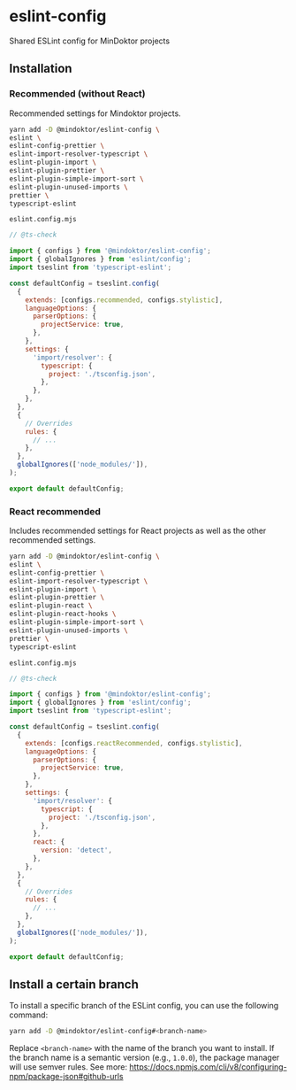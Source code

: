 # eslint-config

Shared ESLint config for MinDoktor projects

## Installation

### Recommended (without React)

Recommended settings for Mindoktor projects.

```sh
yarn add -D @mindoktor/eslint-config \
eslint \
eslint-config-prettier \
eslint-import-resolver-typescript \
eslint-plugin-import \
eslint-plugin-prettier \
eslint-plugin-simple-import-sort \
eslint-plugin-unused-imports \
prettier \
typescript-eslint
```

`eslint.config.mjs`

```js
// @ts-check

import { configs } from '@mindoktor/eslint-config';
import { globalIgnores } from 'eslint/config';
import tseslint from 'typescript-eslint';

const defaultConfig = tseslint.config(
  {
    extends: [configs.recommended, configs.stylistic],
    languageOptions: {
      parserOptions: {
        projectService: true,
      },
    },
    settings: {
      'import/resolver': {
        typescript: {
          project: './tsconfig.json',
        },
      },
    },
  },
  {
    // Overrides
    rules: {
      // ...
    },
  },
  globalIgnores(['node_modules/']),
);

export default defaultConfig;
```

### React recommended

Includes recommended settings for React projects as well as the other recommended settings.

```sh
yarn add -D @mindoktor/eslint-config \
eslint \
eslint-config-prettier \
eslint-import-resolver-typescript \
eslint-plugin-import \
eslint-plugin-prettier \
eslint-plugin-react \
eslint-plugin-react-hooks \
eslint-plugin-simple-import-sort \
eslint-plugin-unused-imports \
prettier \
typescript-eslint
```

`eslint.config.mjs`

```js
// @ts-check

import { configs } from '@mindoktor/eslint-config';
import { globalIgnores } from 'eslint/config';
import tseslint from 'typescript-eslint';

const defaultConfig = tseslint.config(
  {
    extends: [configs.reactRecommended, configs.stylistic],
    languageOptions: {
      parserOptions: {
        projectService: true,
      },
    },
    settings: {
      'import/resolver': {
        typescript: {
          project: './tsconfig.json',
        },
      },
      react: {
        version: 'detect',
      },
    },
  },
  {
    // Overrides
    rules: {
      // ...
    },
  },
  globalIgnores(['node_modules/']),
);

export default defaultConfig;
```

## Install a certain branch

To install a specific branch of the ESLint config, you can use the following command:

```sh
yarn add -D @mindoktor/eslint-config#<branch-name>
```

Replace `<branch-name>` with the name of the branch you want to install.
If the branch name is a semantic version (e.g., `1.0.0`), the package manager will use semver rules.
See more: <https://docs.npmjs.com/cli/v8/configuring-npm/package-json#github-urls>
